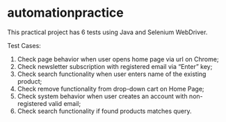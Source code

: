 # automationpractice

This practical project has 6 tests using Java and Selenium WebDriver.

Test Cases:
1) Check page behavior when user opens home page via url on Chrome;
2) Check newsletter subscription with registered email via “Enter” key;
3) Check search functionality when user enters name of the existing product;
4) Check remove functionality from drop-down cart on Home Page;
5) Check system behavior when user creates an account with non-registered valid email;
6) Check search functionality if found products matches query.

